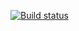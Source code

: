 [![Build status](https://ci.appveyor.com/api/projects/status/fosf5f0nv83r9ljn/branch/master?svg=true)](https://ci.appveyor.com/project/Stegur/ahj-1-2-move-el/branch/master)

